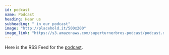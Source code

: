 ```yaml
---
id: podcast
name: Podcast
heading: Hear us
subheading: " in our podcast"
image: "http://placehold.it/500x200"
image_link: "https://s3.amazonaws.com/superturnerbros-podcast/podcast.xml"
---
```


Here is the RSS Feed for the [podcast](https://s3.amazonaws.com/superturnerbros-podcast/podcast.xml).